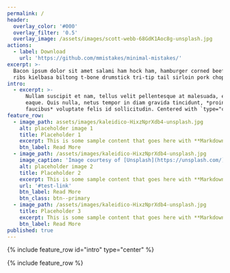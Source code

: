 ```yaml
---
permalink: /
header:
  overlay_color: '#000'
  overlay_filter: '0.5'
  overlay_image: /assets/images/scott-webb-68GdK1Aoc8g-unsplash.jpg
actions:
  - label: Download
    url: 'https://github.com/mmistakes/minimal-mistakes/'
excerpt: >-
  Bacon ipsum dolor sit amet salami ham hock ham, hamburger corned beef short
  ribs kielbasa biltong t-bone drumstick tri-tip tail sirloin pork chop.
intro:
  - excerpt: >-
      Nullam suscipit et nam, tellus velit pellentesque at malesuada, enim
      eaque. Quis nulla, netus tempor in diam gravida tincidunt, *proin
      faucibus* voluptate felis id sollicitudin. Centered with `type="center"`
feature_row:
  - image_path: assets/images/kaleidico-HixzNprXdb4-unsplash.jpg
    alt: placeholder image 1
    title: Placeholder 1
    excerpt: This is some sample content that goes here with **Markdown** formatting.
    btn_label: Read More
  - image_path: /assets/images/kaleidico-HixzNprXdb4-unsplash.jpg
    image_caption: 'Image courtesy of [Unsplash](https://unsplash.com/)'
    alt: placeholder image 2
    title: Placeholder 2
    excerpt: This is some sample content that goes here with **Markdown** formatting.
    url: '#test-link'
    btn_label: Read More
    btn_class: btn--primary
  - image_path: /assets/images/kaleidico-HixzNprXdb4-unsplash.jpg
    title: Placeholder 3
    excerpt: This is some sample content that goes here with **Markdown** formatting.
    btn_label: Read More
published: true
---
```

{% include feature_row id="intro" type="center" %}

{% include feature_row %}